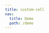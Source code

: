 ```yaml
---
title: custom-cell
nav:
  title: Demo
  path: /demo
---
```


<code src="../examples/custom-cell.tsx"></code>
